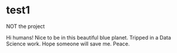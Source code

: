 # test1
NOT the project

Hi humans! 
Nice to be in this beautiful blue planet.
Tripped in a Data Science work.
Hope someone will save me.
Peace.
